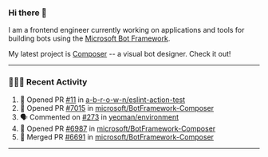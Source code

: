 ### Hi there 👋

I am a frontend engineer currently working on applications and tools for building bots using the [Microsoft Bot Framework](https://dev.botframework.com/).

My latest project is [Composer](https://github.com/microsoft/BotFramework-Composer) -- a visual bot designer. Check it out!

---

### 👨🏻‍💻 Recent Activity

<!--START_SECTION:activity-->
1. 💪 Opened PR [#11](https://github.com/a-b-r-o-w-n/eslint-action-test/pull/11) in [a-b-r-o-w-n/eslint-action-test](https://github.com/a-b-r-o-w-n/eslint-action-test)
2. 💪 Opened PR [#7015](https://github.com/microsoft/BotFramework-Composer/pull/7015) in [microsoft/BotFramework-Composer](https://github.com/microsoft/BotFramework-Composer)
3. 🗣 Commented on [#273](https://github.com/yeoman/environment/issues/273) in [yeoman/environment](https://github.com/yeoman/environment)
4. 💪 Opened PR [#6987](https://github.com/microsoft/BotFramework-Composer/pull/6987) in [microsoft/BotFramework-Composer](https://github.com/microsoft/BotFramework-Composer)
5. 🎉 Merged PR [#6691](https://github.com/microsoft/BotFramework-Composer/pull/6691) in [microsoft/BotFramework-Composer](https://github.com/microsoft/BotFramework-Composer)
<!--END_SECTION:activity-->

---

<!--
**a-b-r-o-w-n/a-b-r-o-w-n** is a ✨ _special_ ✨ repository because its `README.md` (this file) appears on your GitHub profile.

Here are some ideas to get you started:

- 🔭 I’m currently working on ...
- 🌱 I’m currently learning ...
- 👯 I’m looking to collaborate on ...
- 🤔 I’m looking for help with ...
- 💬 Ask me about ...
- 📫 How to reach me: ...
- 😄 Pronouns: ...
- ⚡ Fun fact: ...
-->
